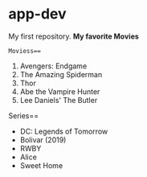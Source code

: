# app-dev
My first repository.
**My favorite Movies**

	Moviess==

1. Avengers: Endgame
2. The Amazing Spiderman
3. Thor
4. Abe the Vampire Hunter
5. Lee Daniels' The Butler

Series==

- DC: Legends of Tomorrow
- Bolivar (2019)
- RWBY
- Alice
- Sweet Home

